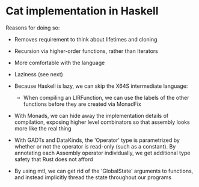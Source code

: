 # Cat implementation in Haskell

Reasons for doing so:

* Removes requirement to think about lifetimes and cloning
* Recursion via higher-order functions, rather than Iterators
* More comfortable with the language
* Laziness (see next)

* Because Haskell is lazy, we can skip the X64S intermediate language:
  - When compiling an LIRFunction, we can use the labels of the other functions
    before they are created via MonadFix
* With Monads, we can hide away the implementation details of compilation,
  exposing higher level combinators so that assembly looks more like the real thing
* With GADTs and DataKinds, the 'Operator' type is parametrized by whether or
  not the operator is read-only (such as a constant). By annotating each
  Assembly operator individually, we get additional type safety that Rust does not afford
* By using mtl, we can get rid of the 'GlobalState' arguments to functions,
  and instead implicitly thread the state throughout our programs
